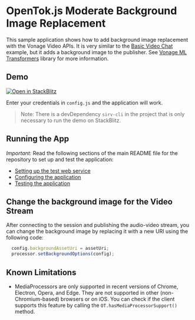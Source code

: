OpenTok.js Moderate Background Image Replacement
=======================

This sample application shows how to add background image replacement with the Vonage
Video APIs. It is very similar to the [Basic Video Chat](../Basic%20Video%20Chat/) example, but it adds a background image to the publisher. See [Vonage ML Transformers](https://vonage.github.io/ml-transformers-docs/) library for more information.

## Demo

[![Open in StackBlitz](https://developer.stackblitz.com/img/open_in_stackblitz.svg)](https://stackblitz.com/fork/github/opentok/opentok-web-samples/tree/main/Moderate-Background-Image)

Enter your credentials in `config.js` and the application will work.

> Note: There is a devDependency `sirv-cli` in the project that is only necessary to run the demo on StackBlitz.

## Running the App

*Important:* Read the following sections of the main README file for the repository to set up
and test the application:

* [Setting up the test web service](../README.md#setting-up-the-test-web-service)
* [Configuring the application](../README.md#configuring-the-application)
* [Testing the application](../README.md#testing-the-application)

## Change the background image for the Video Stream

After connecting to the session and publishing the audio-video stream, you can change the background image by replacing it with a new URI using the following code:

```javascript
  config.backgroundAssetUri = assetUri;
  processor.setBackgroundOptions(config);
```

## Known Limitations
 * MediaProcessors are only supported in recent versions of Chrome, Electron, Opera, and Edge. They are not supported in other (non-Chromium-based) browsers or on iOS. You can check if the client supports this feature by calling the `OT.hasMediaProcessorSupport()` method.
